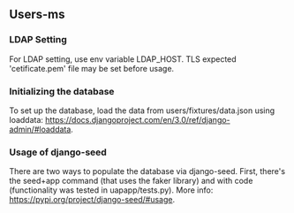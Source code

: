 ## Users-ms

### LDAP Setting

For LDAP setting, use env variable LDAP_HOST. TLS expected 'cetificate.pem' file may be set before usage.

### Initializing the database

To set up the database, load the data from users/fixtures/data.json using loaddata: https://docs.djangoproject.com/en/3.0/ref/django-admin/#loaddata.

### Usage of django-seed

There are two ways to populate the database via django-seed. First, there's the seed+app command (that uses the faker library) and with code (functionality was tested in uapapp/tests.py). More info: https://pypi.org/project/django-seed/#usage.
